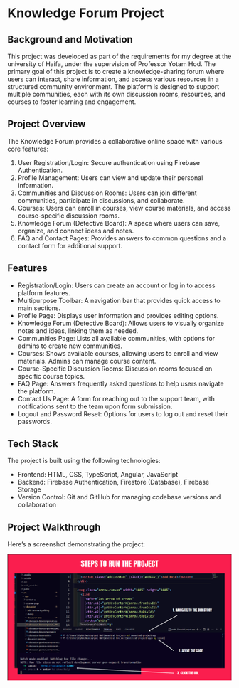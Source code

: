 
# Knowledge Forum Project



## Background and Motivation

This project was developed as part of the requirements for my degree at the university of Haifa, under the supervision of Professor Yotam Hod. The primary goal of this project is to create a knowledge-sharing forum where users can interact, share information, and access various resources in a structured community environment. The platform is designed to support multiple communities, each with its own discussion rooms, resources, and courses to foster learning and engagement.
## Project Overview

The Knowledge Forum provides a collaborative online space with various core features:

1. User Registration/Login: Secure authentication using Firebase Authentication.
2. Profile Management: Users can view and update their personal information.
3. Communities and Discussion Rooms: Users can join different communities, participate in discussions, and collaborate.
4. Courses: Users can enroll in courses, view course materials, and access course-specific discussion rooms.
5. Knowledge Forum (Detective Board): A space where users can save, organize, and connect ideas and notes.
6. FAQ and Contact Pages: Provides answers to common questions and a contact form for additional support.
## Features
* Registration/Login: Users can create an account or log in to access platform features.
* Multipurpose Toolbar: A navigation bar that provides quick access to main sections.
* Profile Page: Displays user information and provides editing options.
* Knowledge Forum (Detective Board): Allows users to visually organize notes and ideas, linking them as needed.
* Communities Page: Lists all available communities, with options for admins to create new communities.
* Courses: Shows available courses, allowing users to enroll and view materials. Admins can manage course content.
* Course-Specific Discussion Rooms: Discussion rooms focused on specific course topics.
* FAQ Page: Answers frequently asked questions to help users navigate the platform.
* Contact Us Page: A form for reaching out to the support team, with notifications sent to the team upon form submission.
* Logout and Password Reset: Options for users to log out and reset their passwords.
## Tech Stack

The project is built using the following technologies:

* Frontend: HTML, CSS, TypeScript, Angular, JavaScript
* Backend: Firebase Authentication, Firestore (Database), Firebase Storage
* Version Control: Git and GitHub for managing codebase versions and collaboration
## Project Walkthrough
Here’s a screenshot demonstrating the project:

![Serve Image](src/assets/serve.png)

